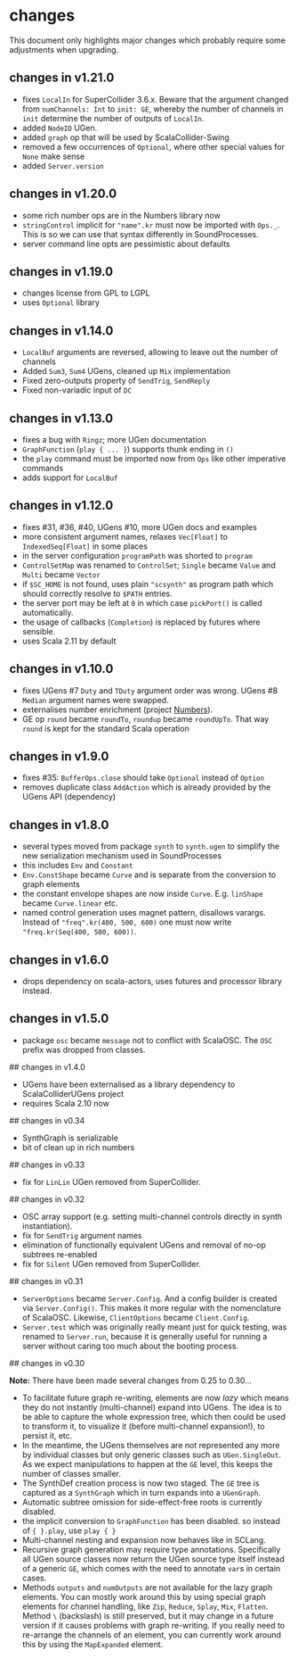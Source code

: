 # changes

This document only highlights major changes which probably require some adjustments when upgrading.

## changes in v1.21.0

- fixes `LocalIn` for SuperCollider 3.6.x. Beware that the argument
  changed from `numChannels: Int` to `init: GE`, whereby the number
  of channels in `init` determine the number of outputs of `LocalIn`.
- added `NodeID` UGen.
- added `graph` op that will be used by ScalaCollider-Swing
- removed a few occurrences of `Optional`, where other special values
  for `None` make sense
- added `Server.version`

## changes in v1.20.0

- some rich number ops are in the Numbers library now
- `stringControl` implicit for `"name".kr` must now be imported with `Ops._`.
  This is so we can use that syntax differently in SoundProcesses.
- server command line opts are pessimistic about defaults
 
## changes in v1.19.0

- changes license from GPL to LGPL
- uses `Optional` library

## changes in v1.14.0

- `LocalBuf` arguments are reversed, allowing to leave out the number of channels
- Added `Sum3`, `Sum4` UGens, cleaned up `Mix` implementation
- Fixed zero-outputs property of `SendTrig`, `SendReply`
- Fixed non-variadic input of `DC`

## changes in v1.13.0

- fixes a bug with `Ringz`; more UGen documentation
- `GraphFunction` (`play { ... }`) supports thunk ending in `()`
- the `play` command must be imported now from `Ops` like other imperative commands
- adds support for `LocalBuf`

## changes in v1.12.0

- fixes #31, #36, #40, UGens #10, more UGen docs and examples
- more consistent argument names, relaxes `Vec[Float]` to `IndexedSeq[Float]` in some places
- in the server configuration `programPath` was shorted to `program`
- `ControlSetMap` was renamed to `ControlSet`; `Single` became `Value` and `Multi` became `Vector`
- if `$SC_HOME` is not found, uses plain `"scsynth"` as program path which should correctly resolve to `$PATH` entries.
- the server port may be left at `0` in which case `pickPort()` is called automatically.
- the usage of callbacks (`Completion`) is replaced by futures where sensible.
- uses Scala 2.11 by default

## changes in v1.10.0

- fixes UGens #7 `Duty` and `TDuty` argument order was wrong. UGens #8 `Median` argument names were swapped.
- externalises number enrichment (project [Numbers](https://github.com/Sciss/Numbers)).
- GE op `round` became `roundTo`, `roundup` became `roundUpTo`. That way `round` is kept for the standard Scala operation

## changes in v1.9.0

- fixes #35: `BufferOps.close` should take `Optional` instead of `Option`
- removes duplicate class `AddAction` which is already provided by the UGens API (dependency)

## changes in v1.8.0

- several types moved from package `synth` to `synth.ugen` to simplify the new serialization mechanism used in SoundProcesses
- this includes `Env` and `Constant`
- `Env.ConstShape` became `Curve` and is separate from the conversion to graph elements
- the constant envelope shapes are now inside `Curve`. E.g. `linShape` became `Curve.linear` etc.
- named control generation uses magnet pattern, disallows varargs. Instead of `"freq".kr(400, 500, 600)` one must now write `"freq.kr(Seq(400, 500, 600))`.

## changes in v1.6.0

- drops dependency on scala-actors, uses futures and processor library instead.

## changes in v1.5.0

- package `osc` became `message` not to conflict with ScalaOSC. The `OSC` prefix was dropped from classes.

## changes in v1.4.0

- UGens have been externalised as a library dependency to ScalaColliderUGens project
- requires Scala 2.10 now

## changes in v0.34

- SynthGraph is serializable
- bit of clean up in rich numbers

## changes in v0.33

- fix for `LinLin` UGen removed from SuperCollider.

## changes in v0.32

- OSC array support (e.g. setting multi-channel controls directly in synth instantiation).
- fix for `SendTrig` argument names
- elimination of functionally equivalent UGens and removal of no-op subtrees re-enabled
- fix for `Silent` UGen removed from SuperCollider.

## changes in v0.31

- `ServerOptions` became `Server.Config`. And a config builder is created via `Server.Config()`. This makes it more regular with the nomenclature of ScalaOSC. Likewise, `ClientOptions` became `Client.Config`.
- `Server.test` which was originally really meant just for quick testing, was renamed to `Server.run`, because it is generally useful for running a server without caring too much about the booting process.

## changes in v0.30

__Note:__ There have been made several changes from 0.25 to 0.30...

- To facilitate future graph re-writing, elements are now _lazy_ which means they do not instantly (multi-channel) expand into UGens. The idea is to be able to capture the whole expression tree, which then could be used to transform it, to visualize it (before multi-channel expansion!), to persist it, etc.
- In the meantime, the UGens themselves are not represented any more by individual classes but only generic classes such as `UGen.SingleOut`. As we expect manipulations to happen at the `GE` level, this keeps the number of classes smaller.
- The SynthDef creation process is now two staged. The `GE` tree is captured as a `SynthGraph` which in turn expands into a `UGenGraph`.
- Automatic subtree omission for side-effect-free roots is currently disabled.
- the implicit conversion to `GraphFunction` has been disabled. so instead of `{ }.play`, use `play { }`
- Multi-channel nesting and expansion now behaves like in SCLang.
- Recursive graph generation may require type annotations. Specifically all UGen source classes now return the UGen source type itself instead of a generic `GE`, which comes with the need to annotate `var`s in certain cases.
- Methods `outputs` and `numOutputs` are not available for the lazy graph elements. You can mostly work around this by using special graph elements for channel handling, like `Zip`, `Reduce`, `Splay`, `Mix`, `Flatten`. Method `\` (backslash) is still preserved, but it may change in a future version if it causes problems with graph re-writing. If you really need to re-arrange the channels of an element, you can currently work around this by using the `MapExpanded` element.
